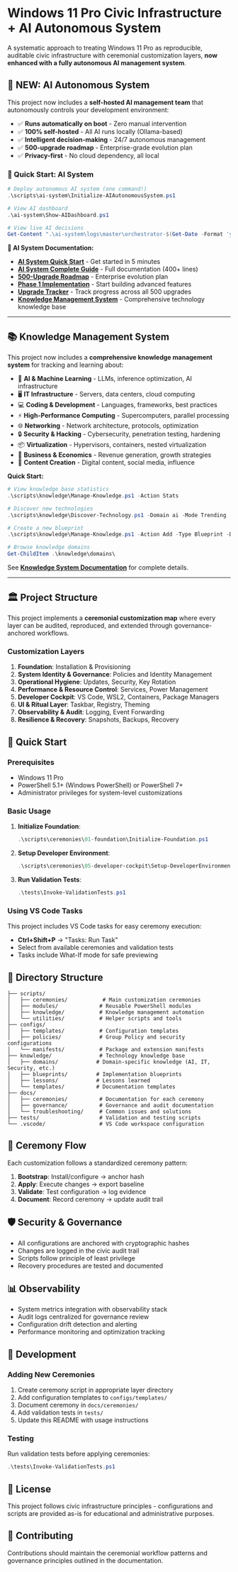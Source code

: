 # Windows 11 Pro Civic Infrastructure + AI Autonomous System

A systematic approach to treating Windows 11 Pro as reproducible, auditable civic infrastructure with ceremonial customization layers, **now enhanced with a fully autonomous AI management system**.

## 🤖 NEW: AI Autonomous System

This project now includes a **self-hosted AI management team** that autonomously controls your development environment:

- ✅ **Runs automatically on boot** - Zero manual intervention
- ✅ **100% self-hosted** - All AI runs locally (Ollama-based)
- ✅ **Intelligent decision-making** - 24/7 autonomous management
- ✅ **500-upgrade roadmap** - Enterprise-grade evolution plan
- ✅ **Privacy-first** - No cloud dependency, all local

### 🚀 Quick Start: AI System

```powershell
# Deploy autonomous AI system (one command!)
.\scripts\ai-system\Initialize-AIAutonomousSystem.ps1

# View AI dashboard
.\ai-system\Show-AIDashboard.ps1

# View live AI decisions
Get-Content ".\ai-system\logs\master\orchestrator-$(Get-Date -Format 'yyyyMMdd').log" -Tail 50 -Wait
```

**📖 AI System Documentation:**

- **[AI System Quick Start](AI-SYSTEM-QUICKSTART.md)** - Get started in 5 minutes
- **[AI System Complete Guide](AI-AUTONOMOUS-SYSTEM-GUIDE.md)** - Full documentation (400+ lines)
- **[500-Upgrade Roadmap](AI-SYSTEM-ROADMAP-500-UPGRADES.md)** - Enterprise evolution plan
- **[Phase 1 Implementation](PHASE1-IMPLEMENTATION-GUIDE.md)** - Start building advanced features
- **[Upgrade Tracker](AI-UPGRADE-TRACKER.md)** - Track progress across all 500 upgrades
- **[Knowledge Management System](knowledge/README.md)** - Comprehensive technology knowledge base

---

## 📚 Knowledge Management System

This project now includes a **comprehensive knowledge management system** for tracking and learning about:

- 🤖 **AI & Machine Learning** - LLMs, inference optimization, AI infrastructure
- 🖥️ **IT Infrastructure** - Servers, data centers, cloud computing
- 💻 **Coding & Development** - Languages, frameworks, best practices
- ⚡ **High-Performance Computing** - Supercomputers, parallel processing
- 🌐 **Networking** - Network architecture, protocols, optimization
- 🔒 **Security & Hacking** - Cybersecurity, penetration testing, hardening
- 📦 **Virtualization** - Hypervisors, containers, nested virtualization
- 💼 **Business & Economics** - Revenue generation, growth strategies
- 🎨 **Content Creation** - Digital content, social media, influence

**Quick Start:**
```powershell
# View knowledge base statistics
.\scripts\knowledge\Manage-Knowledge.ps1 -Action Stats

# Discover new technologies
.\scripts\knowledge\Discover-Technology.ps1 -Domain ai -Mode Trending

# Create a new blueprint
.\scripts\knowledge\Manage-Knowledge.ps1 -Action Add -Type Blueprint -Domain ai -Title "New Tech"

# Browse knowledge domains
Get-ChildItem .\knowledge\domains\
```

See **[Knowledge System Documentation](knowledge/README.md)** for complete details.

---

## 🏛️ Project Structure

This project implements a **ceremonial customization map** where every layer can be audited, reproduced, and extended through governance-anchored workflows.

### Customization Layers

1. **Foundation**: Installation & Provisioning
2. **System Identity & Governance**: Policies and Identity Management
3. **Operational Hygiene**: Updates, Security, Key Rotation
4. **Performance & Resource Control**: Services, Power Management
5. **Developer Cockpit**: VS Code, WSL2, Containers, Package Managers
6. **UI & Ritual Layer**: Taskbar, Registry, Theming
7. **Observability & Audit**: Logging, Event Forwarding
8. **Resilience & Recovery**: Snapshots, Backups, Recovery

## 🚀 Quick Start

### Prerequisites

- Windows 11 Pro
- PowerShell 5.1+ (Windows PowerShell) or PowerShell 7+
- Administrator privileges for system-level customizations

### Basic Usage

1. **Initialize Foundation**:

   ```powershell
   .\scripts\ceremonies\01-foundation\Initialize-Foundation.ps1
   ```

2. **Setup Developer Environment**:

   ```powershell
   .\scripts\ceremonies\05-developer-cockpit\Setup-DeveloperEnvironment.ps1
   ```

3. **Run Validation Tests**:

   ```powershell
   .\tests\Invoke-ValidationTests.ps1
   ```

### Using VS Code Tasks

This project includes VS Code tasks for easy ceremony execution:

- **Ctrl+Shift+P** → "Tasks: Run Task"
- Select from available ceremonies and validation tests
- Tasks include What-If mode for safe previewing

## 📁 Directory Structure

```
├── scripts/
│   ├── ceremonies/           # Main customization ceremonies
│   ├── modules/             # Reusable PowerShell modules
│   ├── knowledge/           # Knowledge management automation
│   └── utilities/           # Helper scripts and tools
├── configs/
│   ├── templates/           # Configuration templates
│   ├── policies/            # Group Policy and security configurations
│   └── manifests/           # Package and extension manifests
├── knowledge/               # Technology knowledge base
│   ├── domains/            # Domain-specific knowledge (AI, IT, Security, etc.)
│   ├── blueprints/         # Implementation blueprints
│   ├── lessons/            # Lessons learned
│   └── templates/          # Documentation templates
├── docs/
│   ├── ceremonies/          # Documentation for each ceremony
│   ├── governance/          # Governance and audit documentation
│   └── troubleshooting/     # Common issues and solutions
├── tests/                   # Validation and testing scripts
└── .vscode/                 # VS Code workspace configuration
```

## 🔮 Ceremony Flow

Each customization follows a standardized ceremony pattern:

1. **Bootstrap**: Install/configure → anchor hash
2. **Apply**: Execute changes → export baseline
3. **Validate**: Test configuration → log evidence
4. **Document**: Record ceremony → update audit trail

## 🛡️ Security & Governance

- All configurations are anchored with cryptographic hashes
- Changes are logged in the civic audit trail
- Scripts follow principle of least privilege
- Recovery procedures are tested and documented

## 📊 Observability

- System metrics integration with observability stack
- Audit logs centralized for governance review
- Configuration drift detection and alerting
- Performance monitoring and optimization tracking

## 🔧 Development

### Adding New Ceremonies

1. Create ceremony script in appropriate layer directory
2. Add configuration templates to `configs/templates/`
3. Document ceremony in `docs/ceremonies/`
4. Add validation tests in `tests/`
5. Update this README with usage instructions

### Testing

Run validation tests before applying ceremonies:

```powershell
.\tests\Invoke-ValidationTests.ps1
```

## 📜 License

This project follows civic infrastructure principles - configurations and scripts are provided as-is for educational and administrative purposes.

## 🤝 Contributing

Contributions should maintain the ceremonial workflow patterns and governance principles outlined in the documentation.
